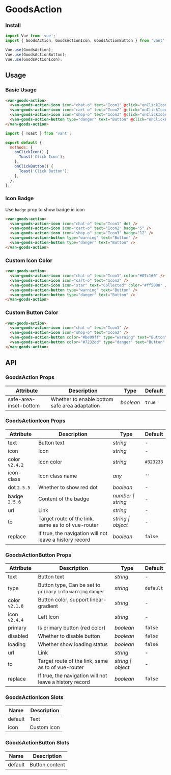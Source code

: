 # GoodsAction

### Install

```js
import Vue from 'vue';
import { GoodsAction, GoodsActionIcon, GoodsActionButton } from 'vant';

Vue.use(GoodsAction);
Vue.use(GoodsActionButton);
Vue.use(GoodsActionIcon);
```

## Usage

### Basic Usage

```html
<van-goods-action>
  <van-goods-action-icon icon="chat-o" text="Icon1" @click="onClickIcon" />
  <van-goods-action-icon icon="cart-o" text="Icon2" @click="onClickIcon" />
  <van-goods-action-icon icon="shop-o" text="Icon3" @click="onClickIcon" />
  <van-goods-action-button type="danger" text="Button" @click="onClickButton" />
</van-goods-action>
```

```js
import { Toast } from 'vant';

export default {
  methods: {
    onClickIcon() {
      Toast('Click Icon');
    },
    onClickButton() {
      Toast('Click Button');
    },
  },
};
```

### Icon Badge

Use `badge` prop to show badge in icon

```html
<van-goods-action>
  <van-goods-action-icon icon="chat-o" text="Icon1" dot />
  <van-goods-action-icon icon="cart-o" text="Icon2" badge="5" />
  <van-goods-action-icon icon="shop-o" text="Icon3" badge="12" />
  <van-goods-action-button type="warning" text="Button" />
  <van-goods-action-button type="danger" text="Button" />
</van-goods-action>
```

### Custom Icon Color

```html
<van-goods-action>
  <van-goods-action-icon icon="chat-o" text="Icon1" color="#07c160" />
  <van-goods-action-icon icon="cart-o" text="Icon2" />
  <van-goods-action-icon icon="star" text="Collected" color="#ff5000" />
  <van-goods-action-button type="warning" text="Button" />
  <van-goods-action-button type="danger" text="Button" />
</van-goods-action>
```

### Custom Button Color

```html
<van-goods-action>
  <van-goods-action-icon icon="chat-o" text="Icon1" />
  <van-goods-action-icon icon="shop-o" text="Icon2" />
  <van-goods-action-button color="#be99ff" type="warning" text="Button" />
  <van-goods-action-button color="#7232dd" type="danger" text="Button" />
</van-goods-action>
```

## API

### GoodsAction Props

| Attribute | Description | Type | Default |
| --- | --- | --- | --- |
| safe-area-inset-bottom | Whether to enable bottom safe area adaptation | _boolean_ | `true` |

### GoodsActionIcon Props

| Attribute | Description | Type | Default |
| --- | --- | --- | --- |
| text | Button text | _string_ | - |
| icon | Icon | _string_ | - |
| color `v2.4.2` | Icon color | _string_ | `#323233` |
| icon-class | Icon class name | _any_ | `''` |
| dot `2.5.5` | Whether to show red dot | _boolean_ | - |
| badge `2.5.6` | Content of the badge | _number \| string_ | - |
| url | Link | _string_ | - |
| to | Target route of the link, same as to of vue-router | _string \| object_ | - |
| replace | If true, the navigation will not leave a history record | _boolean_ | `false` |

### GoodsActionButton Props

| Attribute | Description | Type | Default |
| --- | --- | --- | --- |
| text | Button text | _string_ | - |
| type | Button type, Can be set to `primary` `info` `warning` `danger` | _string_ | `default` |
| color `v2.1.8` | Button color, support linear-gradient | _string_ | - |
| icon `v2.4.4` | Left Icon | _string_ | - |
| primary | Is primary button (red color) | _boolean_ | `false` |
| disabled | Whether to disable button | _boolean_ | `false` |
| loading | Whether show loading status | _boolean_ | `false` |
| url | Link | _string_ | - |
| to | Target route of the link, same as to of vue-router | _string \| object_ | - |
| replace | If true, the navigation will not leave a history record | _boolean_ | `false` |

### GoodsActionIcon Slots

| Name    | Description |
| ------- | ----------- |
| default | Text        |
| icon    | Custom icon |

### GoodsActionButton Slots

| Name    | Description    |
| ------- | -------------- |
| default | Button content |
